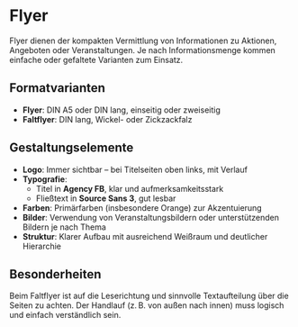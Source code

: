 # Flyer

Flyer dienen der kompakten Vermittlung von Informationen zu Aktionen, Angeboten oder Veranstaltungen. Je nach Informationsmenge kommen einfache oder gefaltete Varianten zum Einsatz.

## Formatvarianten

- **Flyer**: DIN A5 oder DIN lang, einseitig oder zweiseitig
- **Faltflyer**: DIN lang, Wickel- oder Zickzackfalz

## Gestaltungselemente

- **Logo**: Immer sichtbar – bei Titelseiten oben links, mit Verlauf
- **Typografie**:
  - Titel in **Agency FB**, klar und aufmerksamkeitsstark
  - Fließtext in **Source Sans 3**, gut lesbar
- **Farben**: Primärfarben (insbesondere Orange) zur Akzentuierung
- **Bilder**: Verwendung von Veranstaltungsbildern oder unterstützenden Bildern je nach Thema
- **Struktur**: Klarer Aufbau mit ausreichend Weißraum und deutlicher Hierarchie

## Besonderheiten

Beim Faltflyer ist auf die Leserichtung und sinnvolle Textaufteilung über die Seiten zu achten. Der Handlauf (z. B. von außen nach innen) muss logisch und einfach verständlich sein.

